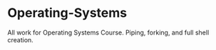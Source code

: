 # Operating-Systems
 All work for Operating Systems Course. Piping, forking, and full shell creation.
